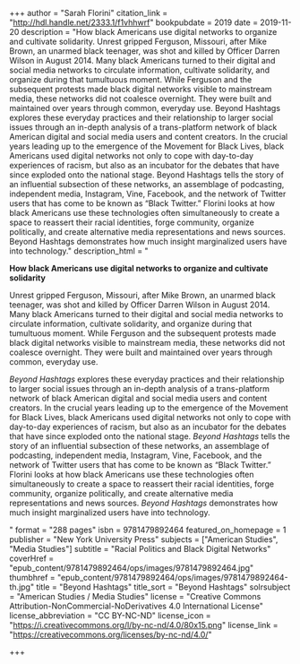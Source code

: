 +++
author = "Sarah Florini"
citation_link = "http://hdl.handle.net/2333.1/f1vhhwrf"
bookpubdate = 2019
date = 2019-11-20
description = "How black Americans use digital networks to organize and cultivate solidarity. Unrest gripped Ferguson, Missouri, after Mike Brown, an unarmed black teenager, was shot and killed by Officer Darren Wilson in August 2014. Many black Americans turned to their digital and social media networks to circulate information, cultivate solidarity, and organize during that tumultuous moment. While Ferguson and the subsequent protests made black digital networks visible to mainstream media, these networks did not coalesce overnight. They were built and maintained over years through common, everyday use. Beyond Hashtags explores these everyday practices and their relationship to larger social issues through an in-depth analysis of a trans-platform network of black American digital and social media users and content creators. In the crucial years leading up to the emergence of the Movement for Black Lives, black Americans used digital networks not only to cope with day-to-day experiences of racism, but also as an incubator for the debates that have since exploded onto the national stage. Beyond Hashtags tells the story of an influential subsection of these networks, an assemblage of podcasting, independent media, Instagram, Vine, Facebook, and the network of Twitter users that has come to be known as “Black Twitter.” Florini looks at how black Americans use these technologies often simultaneously to create a space to reassert their racial identities, forge community, organize politically, and create alternative media representations and news sources. Beyond Hashtags demonstrates how much insight marginalized users have into technology."
description_html = "<p><b>How black Americans use digital networks to organize and cultivate solidarity</b></p><p>Unrest gripped Ferguson, Missouri, after Mike Brown, an unarmed black teenager, was shot and killed by Officer Darren Wilson in August 2014. Many black Americans turned to their digital and social media networks to circulate information, cultivate solidarity, and organize during that tumultuous moment. While Ferguson and the subsequent protests made black digital networks visible to mainstream media, these networks did not coalesce overnight. They were built and maintained over years through common, everyday use.</p><p><i>Beyond Hashtags</i> explores these everyday practices and their relationship to larger social issues through an in-depth analysis of a trans-platform network of black American digital and social media users and content creators. In the crucial years leading up to the emergence of the Movement for Black Lives, black Americans used digital networks not only to cope with day-to-day experiences of racism, but also as an incubator for the debates that have since exploded onto the national stage. <i>Beyond Hashtags</i> tells the story of an influential subsection of these networks, an assemblage of podcasting, independent media, Instagram, Vine, Facebook, and the network of Twitter users that has come to be known as “Black Twitter.” Florini looks at how black Americans use these technologies often simultaneously to create a space to reassert their racial identities, forge community, organize politically, and create alternative media representations and news sources. <i>Beyond Hashtags</i> demonstrates how much insight marginalized users have into technology.</p>"
format = "288 pages"
isbn = 9781479892464
featured_on_homepage = 1
publisher = "New York University Press"
subjects = ["American Studies", "Media Studies"]
subtitle = "Racial Politics and Black Digital Networks"
coverHref = "epub_content/9781479892464/ops/images/9781479892464.jpg"
thumbhref = "epub_content/9781479892464/ops/images/9781479892464-th.jpg"
title = "Beyond Hashtags"
title_sort = "Beyond Hashtags"
solrsubject = "American Studies / Media Studies"
license = "Creative Commons Attribution-NonCommercial-NoDerivatives 4.0 International License"
license_abbreviation = "CC BY-NC-ND"
license_icon = "https://i.creativecommons.org/l/by-nc-nd/4.0/80x15.png"
license_link = "https://creativecommons.org/licenses/by-nc-nd/4.0/"

+++
